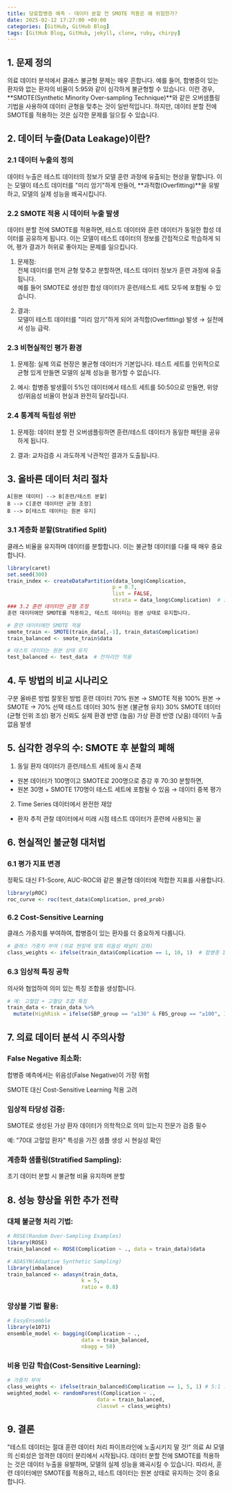 ```yaml
---
title: 당료합병증 예측 - 데이터 분할 전 SMOTE 적용은 왜 위험한가?
date: 2025-02-12 17:27:00 +09:00
categories: [GitHub, GitHub Blog]
tags: [GitHub Blog, GitHub, jekyll, clone, ruby, chirpy]
---
```


## 1. 문제 정의
의료 데이터 분석에서 클래스 불균형 문제는 매우 흔합니다. 예를 들어, 합병증이 있는 환자와 없는 환자의 비율이 5:95와 같이 심각하게 불균형할 수 있습니다. 이런 경우, **SMOTE(Synthetic Minority Over-sampling Technique)**와 같은 오버샘플링 기법을 사용하여 데이터 균형을 맞추는 것이 일반적입니다. 하지만, 데이터 분할 전에 SMOTE를 적용하는 것은 심각한 문제를 일으킬 수 있습니다.

## 2. 데이터 누출(Data Leakage)이란?
### 2.1 데이터 누출의 정의
데이터 누출은 테스트 데이터의 정보가 모델 훈련 과정에 유출되는 현상을 말합니다. 이는 모델이 테스트 데이터를 "미리 암기"하게 만들어, **과적합(Overfitting)**을 유발하고, 모델의 실제 성능을 왜곡시킵니다.

### 2.2 SMOTE 적용 시 데이터 누출 발생
데이터 분할 전에 SMOTE를 적용하면, 테스트 데이터와 훈련 데이터가 동일한 합성 데이터를 공유하게 됩니다. 이는 모델이 테스트 데이터의 정보를 간접적으로 학습하게 되어, 평가 결과가 허위로 좋아지는 문제를 일으킵니다.

1. 문제점:   
전체 데이터를 먼저 균형 맞추고 분할하면, 테스트 데이터 정보가 훈련 과정에 유출됩니다.   
예를 들어 SMOTE로 생성한 합성 데이터가 훈련/테스트 세트 모두에 포함될 수 있습니다.

2. 결과:   
모델이 테스트 데이터를 "미리 암기"하게 되어 과적합(Overfitting) 발생 → 실전에서 성능 급락.

### 2.3 비현실적인 평가 환경
1. 문제점:
실제 의료 현장은 불균형 데이터가 기본입니다. 테스트 세트를 인위적으로 균형 있게 만들면 모델의 실제 성능을 평가할 수 없습니다.

2. 예시:
합병증 발생률이 5%인 데이터에서 테스트 세트를 50:50으로 만들면, 위양성/위음성 비율이 현실과 완전히 달라집니다.

### 2.4 통계적 독립성 위반
1. 문제점:
데이터 분할 전 오버샘플링하면 훈련/테스트 데이터가 동일한 패턴을 공유하게 됩니다.

2. 결과:
교차검증 시 과도하게 낙관적인 결과가 도출됩니다.


## 3. 올바른 데이터 처리 절차

    A[원본 데이터] --> B[훈련/테스트 분할]
    B --> C[훈련 데이터만 균형 조정]
    B --> D[테스트 데이터는 원본 유지]

### 3.1 계층화 분할(Stratified Split)
클래스 비율을 유지하며 데이터를 분할합니다. 이는 불균형 데이터를 다룰 때 매우 중요합니다.

```r
library(caret)
set.seed(300)
train_index <- createDataPartition(data_long$Complication, 
                                  p = 0.7, 
                                  list = FALSE, 
                                  strata = data_long$Complication)  # 클래스 비율 유지
### 3.2 훈련 데이터만 균형 조정
훈련 데이터에만 SMOTE를 적용하고, 테스트 데이터는 원본 상태로 유지합니다.
```

```r
# 훈련 데이터에만 SMOTE 적용
smote_train <- SMOTE(train_data[,-1], train_data$Complication)
train_balanced <- smote_train$data

# 테스트 데이터는 원본 상태 유지
test_balanced <- test_data  # 전처리만 적용
```

## 4. 두 방법의 비교 시나리오
구분	올바른 방법	잘못된 방법
훈련 데이터	70% 원본 → SMOTE 적용	100% 원본 → SMOTE → 70% 선택
테스트 데이터	30% 원본 (불균형 유지)	30% SMOTE 데이터 (균형 인위 조성)
평가 신뢰도	실제 환경 반영 (높음)	가상 환경 반영 (낮음)
데이터 누출	없음	발생

## 5. 심각한 경우의 수: SMOTE 후 분할의 폐해
1. 동일 환자 데이터가 훈련/테스트 세트에 동시 존재

- 원본 데이터가 100명이고 SMOTE로 200명으로 증강 후 70:30 분할하면,
- 원본 30명 + SMOTE 170명이 테스트 세트에 포함될 수 있음 → 데이터 중복 평가

2. Time Series 데이터에서 완전한 재앙

- 환자 추적 관찰 데이터에서 미래 시점 테스트 데이터가 훈련에 사용되는 꼴

## 6. 현실적인 불균형 대처법
### 6.1 평가 지표 변경
정확도 대신 F1-Score, AUC-ROC와 같은 불균형 데이터에 적합한 지표를 사용합니다.

```r
library(pROC)
roc_curve <- roc(test_data$Complication, pred_prob)
```

### 6.2 Cost-Sensitive Learning
클래스 가중치를 부여하여, 합병증이 있는 환자를 더 중요하게 다룹니다.

```r
# 클래스 가중치 부여 (의료 현장에 맞춰 위음성 패널티 강화)
class_weights <- ifelse(train_data$Complication == 1, 10, 1)  # 합병증 10배 중요
```

### 6.3 임상적 특징 공학
의사와 협업하여 의미 있는 특징 조합을 생성합니다.

```r
# 예: 고혈압 + 고혈당 조합 특징
train_data <- train_data %>%
  mutate(HighRisk = ifelse(SBP_group == "≥130" & FBS_group == "≥100", 1, 0))
```

## 7. 의료 데이터 분석 시 주의사항
### False Negative 최소화:

합병증 예측에서는 위음성(False Negative)이 가장 위험

SMOTE 대신 Cost-Sensitive Learning 적용 고려

### 임상적 타당성 검증:

SMOTE로 생성된 가상 환자 데이터가 의학적으로 의미 있는지 전문가 검증 필수

예: "70대 고혈압 환자" 특성을 가진 샘플 생성 시 현실성 확인

### 계층화 샘플링(Stratified Sampling):

초기 데이터 분할 시 불균형 비율 유지하며 분할

## 8. 성능 향상을 위한 추가 전략
### 대체 불균형 처리 기법:

```r
# ROSE(Random Over-Sampling Examples)
library(ROSE)
train_balanced <- ROSE(Complication ~ ., data = train_data)$data

# ADASYN(Adaptive Synthetic Sampling)
library(imbalance)
train_balanced <- adasyn(train_data, 
                        k = 5, 
                        ratio = 0.8)
```

### 앙상블 기법 활용:

```r
# EasyEnsemble
library(e1071)
ensemble_model <- bagging(Complication ~ .,
                        data = train_balanced,
                        nbagg = 50)
```

### 비용 민감 학습(Cost-Sensitive Learning):

```r
# 가중치 부여
class_weights <- ifelse(train_balanced$Complication == 1, 5, 1) # 5:1 가중치
weighted_model <- randomForest(Complication ~ .,
                             data = train_balanced,
                             classwt = class_weights)
```

## 9. 결론
"테스트 데이터는 절대 훈련 데이터 처리 파이프라인에 노출시키지 말 것!"
의료 AI 모델의 신뢰성은 엄격한 데이터 분리에서 시작됩니다. 데이터 분할 전에 SMOTE를 적용하는 것은 데이터 누출을 유발하며, 모델의 실제 성능을 왜곡시킬 수 있습니다. 따라서, 훈련 데이터에만 SMOTE를 적용하고, 테스트 데이터는 원본 상태로 유지하는 것이 중요합니다.

